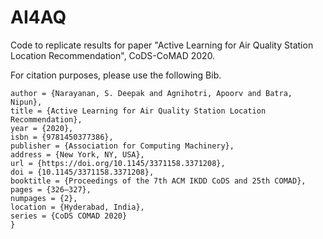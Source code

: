 # AI4AQ
Code to replicate results for paper "Active Learning for Air Quality Station Location Recommendation", CoDS-CoMAD 2020.

For citation purposes, please use the following Bib.
```@inproceedings{10.1145/3371158.3371208,
author = {Narayanan, S. Deepak and Agnihotri, Apoorv and Batra, Nipun},
title = {Active Learning for Air Quality Station Location Recommendation},
year = {2020},
isbn = {9781450377386},
publisher = {Association for Computing Machinery},
address = {New York, NY, USA},
url = {https://doi.org/10.1145/3371158.3371208},
doi = {10.1145/3371158.3371208},
booktitle = {Proceedings of the 7th ACM IKDD CoDS and 25th COMAD},
pages = {326–327},
numpages = {2},
location = {Hyderabad, India},
series = {CoDS COMAD 2020}
}
```
